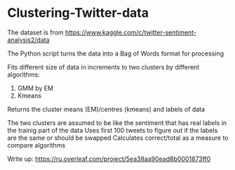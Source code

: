 # Clustering-Twitter-data

The dataset is from https://www.kaggle.com/c/twitter-sentiment-analysis2/data

The Python script turns the data into a Bag of Words format for processing

Fits different size of data in increments to two clusters by different algorithms:
1) GMM by EM
2) Kmeans

Returns the cluster means (EM)/centres (kmeans) and labels of data 

The two clusters are assumed to be like the sentiment that has real labels in the trainig part of the data
Uses first 100 tweets to figure out if the labels are the same or should be swapped
Calculates correct/total as a measure to compare algorithms

Write up: https://ru.overleaf.com/project/5ea38aa90ead8b0001873ff0
